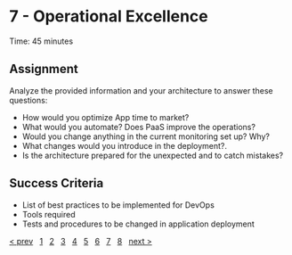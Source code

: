# 7 - Operational Excellence

Time: 45 minutes

## Assignment

Analyze the provided information and your architecture to answer these questions:

* How would you optimize App time to market?
* What would you automate? Does PaaS improve the operations?
* Would you change anything in the current monitoring set up? Why?
* What changes would you introduce in the deployment?.
* Is the architecture prepared for the unexpected and to catch mistakes?

## Success Criteria

* List of best practices to be implemented for DevOps
* Tools required
* Tests and procedures to be changed in application deployment

[&lt; prev][prev] &nbsp; [1][1] &nbsp; [2][2] &nbsp; [3][3] &nbsp; [4][4] &nbsp; [5][5] &nbsp; [6][6] &nbsp; [7][7] &nbsp; [8][8] &nbsp; [next &gt;][next]

[prev]: 06.Performance.md
[next]: 08.CreatePlan.md

[1]: 01.CustomerCase.md
[2]: 02.PlanCollection.md
[3]: 03.CostOptimization.md
[4]: 04.Security.md
[5]: 05.Reliability.md
[6]: 06.Performance.md
[7]: 07.Operations.md
[8]: 08.CreatePlan.md